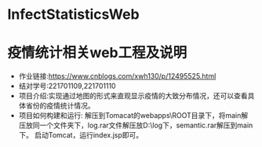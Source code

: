 # InfectStatisticsWeb
# 疫情统计相关web工程及说明
* 作业链接:https://www.cnblogs.com/xwh130/p/12495525.html
* 结对学号:221701109,221701110
* 项目介绍:实现通过地图的形式来直观显示疫情的大致分布情况，还可以查看具体省份的疫情统计情况。
* 项目如何构建和运行:
解压到Tomacat的webapps\ROOT目录下，将main解压放同一个文件夹下，log.rar文件解压放D:\log下，semantic.rar解压到main下。
启动Tomcat，运行index.jsp即可。